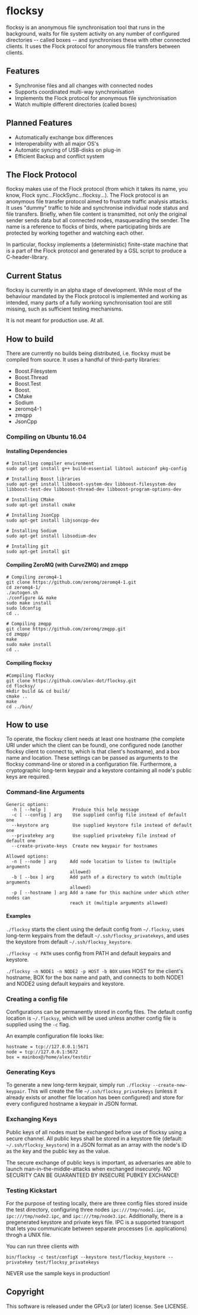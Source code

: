 # flocksy

flocksy is an anonymous file synchronisation tool that runs in the background, 
waits for file system activity on any number of configured directories 
-- called boxes -- and synchronises these with other connected clients. 
It uses the Flock protocol for anonymous file transfers between clients. 

## Features

- Synchronise files and all changes with connected nodes
- Supports coordinated multi-way synchronisation
- Implements the Flock protocol for anonymous file synchronisation
- Watch multiple different directories (called boxes)

## Planned Features

- Automatically exchange box differences
- Interoperability with all major OS's
- Automatic syncing of USB-disks on plug-in
- Efficient Backup and conflict system

## The Flock Protocol

flocksy makes use of the Flock protocol (from which it takes its name, you know, 
Flock sync...FlockSync...flocksy...). The Flock protocol is an anonymous file 
transfer protocol aimed to frustrate traffic analysis attacks. It uses "dummy" 
traffic to hide and synchronise individual node status and file transfers. 
Briefly, when file content is transmitted, not only the original sender sends 
data but all connected nodes, masquerading the sender. The name is a reference to 
flocks of birds, where participating birds are protected by working together and 
watching each other. 

In particular, flocksy implements a (deterministic) finite-state machine that is 
a part of the Flock protocol and generated by a GSL script to produce a 
C-header-library. 

## Current Status

flocksy is currently in an alpha stage of development. While most of the behaviour 
mandated by the Flock protocol is implemented and working as intended, many parts 
of a fully working synchronisation tool are still missing, such as sufficient testing 
mechanisms. 

It is not meant for production use. At all. 

## How to build

There are currently no builds being distributed, i.e. flocksy must be compiled
from source. It uses a handful of third-party libraries:

- Boost.Filesystem
- Boost.Thread
- Boost.Test
- Boost.
- CMake
- Sodium
- zeromq4-1
- zmqpp
- JsonCpp

### Compiling on Ubuntu 16.04

#### Installing Dependencies

```
# Installing compiler environment
sudo apt-get install g++ build-essential libtool autoconf pkg-config

# Installing Boost libraries
sudo apt-get install libboost-system-dev libboost-filesystem-dev libboost-test-dev libboost-thread-dev libboost-program-options-dev

# Installing CMake
sudo apt-get install cmake

# Installing JsonCpp
sudo apt-get install libjsoncpp-dev

# Installing Sodium
sudo apt-get install libsodium-dev

# Installing git
sudo apt-get install git
```

#### Compiling ZeroMQ (with CurveZMQ) and zmqpp

```
# Compiling zeromq4-1
git clone https://github.com/zeromq/zeromq4-1.git
cd zeromq4-1/
./autogen.sh
./configure && make
sudo make install
sudo ldconfig
cd ..

# Compiling zmqpp
git clone https://github.com/zeromq/zmqpp.git
cd zmqpp/
make
sudo make install
cd ..
```

#### Compiling flocksy

```
#Compiling flocksy
git clone https://github.com/alex-dot/flocksy.git
cd flocksy/
mkdir build && cd build/
cmake ..
make
cd ../bin/
```

## How to use

To operate, the flocksy client needs at least one hostname (the complete URI 
under which the client can be found), one configured node (another flocksy 
client to connect to, which is that client's hostname), and a box name and location. 
These settings can be passed as arguments to the flocksy command-line or 
stored in a configuration file. Furthermore, a cryptographic long-term keypair 
and a keystore containing all node's public keys are required. 

### Command-line Arguments

```
Generic options:
  -h [ --help ]          Produce this help message
  -c [ --config ] arg    Use supplied config file instead of default one
  --keystore arg         Use supplied keystore file instead of default one
  --privatekey arg       Use supplied privatekey file instead of default one
  --create-private-keys  Create new keypair for hostnames

Allowed options:
  -n [ --node ] arg     Add node location to listen to (multiple arguments 
                        allowed)
  -b [ --box ] arg      Add path of a directory to watch (multiple arguments 
                        allowed)
  -p [ --hostname ] arg Add a name for this machine under which other nodes can
                        reach it (multiple arguments allowed)
```

#### Examples

`./flocksy` starts the client using the default config from `~/.flocksy`, uses 
long-term keypairs from the default `~/.ssh/flocksy_privatekeys`, and uses the 
keystore from default `~/.ssh/flocksy_keystore`. 

`./flocksy -c PATH` uses config from PATH and default keypairs and keystore. 

`./flocksy -n NODE1 -n NODE2 -p HOST -b BOX` uses HOST for the client's hostname, 
BOX for the box name and path, and connects to both NODE1 and NODE2 using default 
keypairs and keystore. 

### Creating a config file

Configurations can be permanently stored in config files. The default config 
location is `~/.flocksy`, which will be used unless another config file is 
supplied using the `-c` flag. 

An example configuration file looks like:

```
hostname = tcp://127.0.0.1:5671
node = tcp://127.0.0.1:5672
box = mainbox@/home/alex/testdir
```

### Generating Keys

To generate a new long-term keypair, simply run `./flocksy --create-new-keypair`. 
This will create the file `~/.ssh/flocksy_privatekeys` (unless it already exists
or another file location has been configured) and store for every configured 
hostname a keypair in JSON format. 

### Exchanging Keys

Public keys of all nodes must be exchanged before use of flocksy using a secure 
channel. All public keys shall be stored in a keystore file (default: 
`~/.ssh/flocksy_keystore`) in a JSON format as an array with the node's 
ID as the key and the public key as the value. 

The secure exchange of public keys is important, as adversaries are able to 
launch man-in-the-middle-attacks when exchanged insecurely. 
NO SECURITY CAN BE GUARANTEED BY INSECURE PUBKEY EXCHANCE! 

### Testing Kickstart

For the purpose of testing locally, there are three config files stored inside 
the test directory, configuring three nodes `ipc:///tmp/node1.ipc`, 
`ipc:///tmp/node2.ipc`, and `ipc:///tmp/node3.ipc`. Additionally, there is a 
pregenerated keystore and private keys file. IPC is a supported transport that
lets you communicate between separate processes (i.e. applications) throgh a 
UNIX file. 

You can run three clients with

```
bin/flocksy -c test/configX --keystore test/flocksy_keystore --privatekey test/flocksy_privatekeys
```

NEVER use the sample keys in production!

## Copyright

This software is released under the GPLv3 (or later) license. See LICENSE. 

